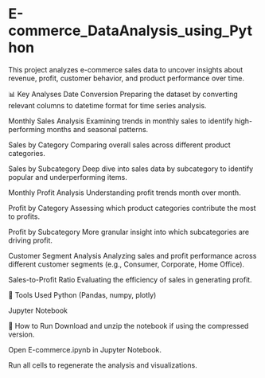 # E-commerce_DataAnalysis_using_Python
This project analyzes e-commerce sales data to uncover insights about revenue, profit, customer behavior, and product performance over time.

📊 Key Analyses
Date Conversion
Preparing the dataset by converting relevant columns to datetime format for time series analysis.

Monthly Sales Analysis
Examining trends in monthly sales to identify high-performing months and seasonal patterns.

Sales by Category
Comparing overall sales across different product categories.

Sales by Subcategory
Deep dive into sales data by subcategory to identify popular and underperforming items.

Monthly Profit Analysis
Understanding profit trends month over month.

Profit by Category
Assessing which product categories contribute the most to profits.

Profit by Subcategory
More granular insight into which subcategories are driving profit.

Customer Segment Analysis
Analyzing sales and profit performance across different customer segments (e.g., Consumer, Corporate, Home Office).

Sales-to-Profit Ratio
Evaluating the efficiency of sales in generating profit.

🔧 Tools Used
Python (Pandas, numpy, plotly)

Jupyter Notebook

🚀 How to Run
Download and unzip the notebook if using the compressed version.

Open E-commerce.ipynb in Jupyter Notebook.

Run all cells to regenerate the analysis and visualizations.

